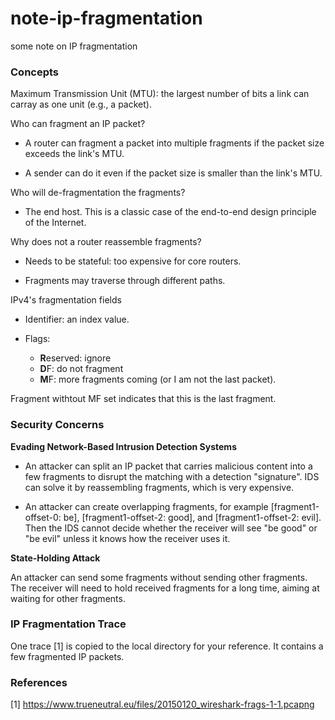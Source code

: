 # note-ip-fragmentation
some note on IP fragmentation

### Concepts

Maximum Transmission Unit (MTU): the largest number of bits a link can carray as one unit (e.g., a packet). 

Who can fragment an IP packet?

+ A router can fragment a packet into multiple fragments if the packet size exceeds the link's MTU. 

+ A sender can do it even if the packet size is smaller than the link's MTU. 

Who will de-fragmentation the fragments?

+ The end host. This is a classic case of the end-to-end design principle of the Internet.  

Why does not a router reassemble fragments?

+ Needs to be stateful: too expensive for core routers.

+ Fragments may traverse through different paths. 

IPv4's fragmentation fields

+ Identifier: an index value. 
+ Flags:

    - **R**eserved: ignore
    - **D**F: do not fragment
    - **M**F: more fragments coming (or I am not the last packet). 

Fragment withtout MF set indicates that this is the last fragment. 

### Security Concerns 

**Evading Network-Based Intrusion Detection Systems**

+ An attacker can split an IP packet that carries malicious content into a few fragments to disrupt the matching with a detection "signature". IDS can solve it by reassembling fragments, which is very expensive. 

+ An attacker can create overlapping fragments, for example [fragment1-offset-0: be], [fragment1-offset-2: good], and [fragment1-offset-2: evil]. Then the IDS cannot decide whether the receiver will see "be good" or "be evil" unless it knows how the receiver uses it. 

**State-Holding Attack**

An attacker can send some fragments without sending other fragments. The receiver will need to hold received fragments for a long time, aiming at waiting for other fragments.  

### IP Fragmentation Trace

One trace [1] is copied to the local directory for your reference. It contains a few fragmented IP packets. 

### References

[1] https://www.trueneutral.eu/files/20150120_wireshark-frags-1-1.pcapng